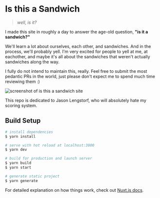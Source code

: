 # Is this a Sandwich

> _well, is it?_

I made this site in roughly a day to answer the age-old question, **"is it a sandwich?"**

We'll learn a lot about ourselves, each other, and sandwiches. And in the process, we'll probably yell. I'm very excited for people to yell at me, at eachother, and maybe it's all about the sandwiches that weren't actually sandwiches along the way.

I fully do not intend to maintain this, really. Feel free to submit the most pedantic PRs in the world, just please don't expect me to spend much time reviewing them :)

![screenshot of is this a sandwich site](https://isthisasandwich.netlify.com/og-sandwich.png "Is this a sandwich site")

This repo is dedicated to Jason Lengstorf, who will absolutely hate my scoring system.

## Build Setup

```bash
# install dependencies
$ yarn install

# serve with hot reload at localhost:3000
$ yarn dev

# build for production and launch server
$ yarn build
$ yarn start

# generate static project
$ yarn generate
```

For detailed explanation on how things work, check out [Nuxt.js docs](https://nuxtjs.org).
